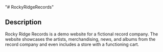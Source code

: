 "# RockyRidgeRecords"

## Description
Rocky Ridge Records is a demo website for a fictional record company. The website showcases the artists, merchandising, news, and albums from the record company and even includes a store with a functioning cart.

## 
